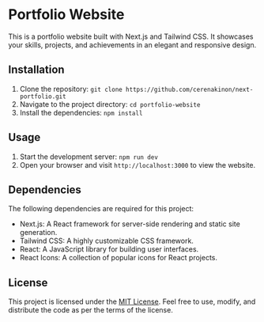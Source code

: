 # Portfolio Website

This is a portfolio website built with Next.js and Tailwind CSS. It showcases your skills, projects, and achievements in an elegant and responsive design.

## Installation

1. Clone the repository: `git clone https://github.com/cerenakinon/next-portfolio.git`
3. Navigate to the project directory: `cd portfolio-website`
4. Install the dependencies: `npm install`

## Usage

1. Start the development server: `npm run dev`
2. Open your browser and visit `http://localhost:3000` to view the website.

## Dependencies

The following dependencies are required for this project:

- Next.js: A React framework for server-side rendering and static site generation.
- Tailwind CSS: A highly customizable CSS framework.
- React: A JavaScript library for building user interfaces.
- React Icons: A collection of popular icons for React projects.

## License

This project is licensed under the [MIT License](https://opensource.org/licenses/MIT). Feel free to use, modify, and distribute the code as per the terms of the license.
